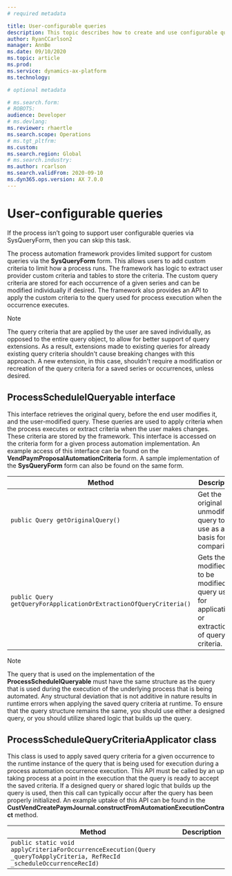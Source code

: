 ```yaml
---
# required metadata

title: User-configurable queries
description: This topic describes how to create and use configurable queries with the process automation framework.
author: RyanCCarlson2
manager: AnnBe
ms.date: 09/10/2020
ms.topic: article
ms.prod: 
ms.service: dynamics-ax-platform
ms.technology: 

# optional metadata

# ms.search.form: 
# ROBOTS: 
audience: Developer
# ms.devlang: 
ms.reviewer: rhaertle
ms.search.scope: Operations
# ms.tgt_pltfrm: 
ms.custom:
ms.search.region: Global
# ms.search.industry: 
ms.author: rcarlson
ms.search.validFrom: 2020-09-10
ms.dyn365.ops.version: AX 7.0.0
---
```


# User-configurable queries

If the process isn’t going to support user configurable queries via SysQueryForm, then you can skip this task.

The process automation framework provides limited support for custom queries via the **SysQueryForm** form. This allows users to add custom criteria to limit how a process runs. The framework has logic to extract user provider custom criteria and tables to store the criteria. The custom query criteria are stored for each occurrence of a given series and can be modified individually if desired. The framework also provides an API to apply the custom criteria to the query used for process execution when the occurrence executes.

> [!NOTE]
> The query criteria that are applied by the user are saved individually, as opposed to the entire query object, to allow for better support of query extensions. As a result, extensions made to existing queries for already existing query criteria shouldn't cause breaking changes with this approach. A new extension, in this case, shouldn't
require a modification or recreation of the query criteria for a saved series or occurrences, unless desired.

## ProcessScheduleIQueryable interface

This interface retrieves the original query, before the end user modifies it, and the user-modified query. These queries are used to apply criteria when the process executes or extract criteria when the user makes changes. These criteria are stored by the framework. This interface is accessed on the criteria form for a given process automation implementation. An example access of this interface can be found on the **VendPaymProposalAutomationCriteria** form. A sample implementation of the **SysQueryForm** form can also be found on the same form.

Method | Description
---|---
`public Query getOriginalQuery()` | Get the original unmodified query to use as a basis for comparison.
`public Query getQueryForApplicationOrExtractionOfQueryCriteria()` | Gets the modified or, to be modified, query used for application or extraction of query criteria.

> [!NOTE]
> The query that is used on the implementation of the **ProcessScheduleIQueryable** must have the same structure as the query that is used during the execution of the underlying process that is being automated. Any structural deviation that is not additive in nature results in runtime errors when applying the saved query criteria at runtime. To ensure that the query structure remains the same, you should use either a designed query, or you should utilize shared logic that builds up the query.

## ProcessScheduleQueryCriteriaApplicator class

This class is used to apply saved query criteria for a given occurrence to the runtime instance of the query that is being used for execution during a process automation occurrence execution. This API must be called by an up taking process at a point in the execution that the query is ready to accept the saved criteria. If a designed query or
shared logic that builds up the query is used, then this call can typically occur after the query has been properly initialized. An example uptake of this API can be found in the **CustVendCreatePaymJournal.constructFromAutomationExecutionContract** method.

Method | Description
---|---
`public static void applyCriteriaForOccurrenceExecution(Query _queryToApplyCriteria, RefRecId _scheduleOccurrenceRecId)` | 
